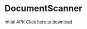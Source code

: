 # DocumentScanner
Initial APK [Click here to download](https://github.com/dtrung98/Source/raw/master/document_scanner.apk)
